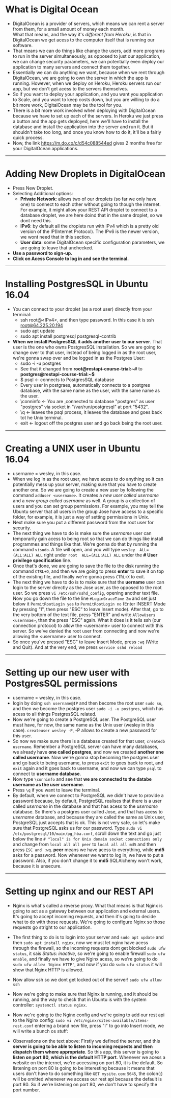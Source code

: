 # What is Digital Ocean
* DigitalOcean is a provider of servers, which means we can rent a server from them, for a small amount of money each month.  
What that means, and the way it's *different from Heroku*, is that in DigitalOcean we get acess to the computer itself that is running our software.  
* That means we can do things like change the users, add more programs to run in the server simultaneously, as opposed to just our application, we can change security parameters, we can potentially even deploy our application to many servers and connect them together.
* Essentially we can do anything we want, because when we rent through DigitalOcean, we are going to own the server in which the app is running. However, when we deploy on Heroku, Heroku servers run our app, but we don't get acess to the servers themselves.
* So if you want to deploy your application, and you want you application to Scale, and you want to keep costs down, but you are willing to do a bit more work, DigitalOcean may be the tool for you.
* There is a bit more work involved when deploying with DigitalOcean because we have to set up each of the servers. In Heroku we just press a button and the app gets deployed, here we'll have to install the database and install the application into the server and run it. But it shouldn't take too long, and once you know how to do it, it'll be a fairly quick process.
* Now, the link https://m.do.co/c/d54c088544ed gives 2 months free for your DigitalOcean applications.  
---
# Adding New Droplets in DigitalOcean
* Press New Droplet.
* Selecting Additional options:
    * **Private Network**: allows two of our droplets (so far we only have one) to connect to each other without going to though the internet. For example, it might allow your REST API droplet to connect to a database droplet, we are here doind that in the same droplet, so we dont need this.
    * **IPv6**: by default all the droplets run with IPv4 which is a pretty old version of the IP(Internet Protocol). The IPv6 is the newer version, we wont need that in this section.
    * **User data**: some DigitalOcean specific configuration parameters, we are going to leave that unchecked.
* **Use a password to sign-up.**  
* **Click on Acess Console to log in and see the terminal.**
---
# Installing PostgresSQL in Ubuntu 16.04
* You can connect to your droplet (as a root user) directly from your terminal:
    * ssh root@\<IPv4\>, and then type password. In this case it is ssh root@64.225.20.194
    * sudo apt update
    * sudo apt install postgresql postgresql-contrib
* **When we install PostgresSQL it adds another user to our server**. That user is the one who owns PostgresSQL installation. So we are going to change over to that user, instead of being logged in as the root user, we're gonna swap over and be logged in as the Postgres User:
    * sudo -i -u postgres
    * See that it changed from **root@restapi-course-trial:~#** to **postgres@restapi-course-trial:~$**
    * $ psql <- connects to PostgresSQL database
    * Every user in postgraes, automatically connects to a postgres database, with the same name as the user, with the same name as the user.
    * \conninfo <- You are ,connected to database "postgres" as user "postgres" via socket in "/var/run/postgresql" at port "5432".
    * \q <- leaves the psql process, it leaves the database and goes back tot he Unix terminal.
    * exit <- logout off the postgres user and go back being the root user.  
---
# Creating a UNIX user in Ubuntu 16.04
* username = wesley, in this case.
* When we log in as the root user, we have acess to do anything so it can potentially mess up your server, making sure that you have to create another one. So we are going to create a new user by following the command ```adduser <username>```. It creates a *new user called username* and a *new group called username* as well. A group is a collection of users and you can set group permissions. For example, you may tell the Ubuntu server that all users in the group Jose have access to a specific folder, for example, it is just a way of setting permissions in Unix.
* Next make sure you put a different password from the root user for security.
* The next thing we have to do is make sure the *username* user can temporarily gain acess to being root so that we can do things like install programmes and things like that. We're gonna do that by running the command ```visudo```. A file will open, and you will type ```wesley  ALL=(ALL:ALL) ALL```
right under ```root  ALL=(ALL:ALL) ALL``` under the **# User privilege specification** line.
* Once that's done, we are going to save the file to the disk running the command ```CTRL+O```, and then we are going to press  **enter** to save it on top of the existing file, and finally we're gonna press ```CTRL+X``` to exit.
* The next thing we have to do is to make sure that the **uername** user can login to the server directly as the Jose user, as the opposed to the root user. So we press ```vi /etc/ssh/sshd_config```, opening another text file. Now you go down the file to the line ```#LoginGraceTime 2m``` and set just below it ```PermitRootLogin yes``` to ```PermitRootLogin no``` (Enter INSERT Mode by pressing "I", then press "ESC" to leave Insert mode). After that, go to the very bottom of the text file, press "ENTER" and write ```AllowUsers <usernmae>```, than the press "ESC" again. What it does is it tells ssh (our connection protocol) to allow the \<username\> user to connect with this server. So we've denied the root user from connecting and now we're allowing the \<username\> user to connect.
* So once you've pressed "ESC" to leave Insert Mode, press ```:wq``` (Write and Quit). And at the very end, we press ```service sshd reload```
---
# Setting up our new user with PostgresSQL permissions
* username = wesley, in this case.
* login by doing ```ssh username@IP``` and then become the root user ```sudo su```, and then we become the postgres user ```sudo -i -u postgres```, which has acess to all things PostgresSQL related.
* Now we're going to create a PostgreSQL user. The PostgreSQL user must have, for now, the same name as the Unix user (wesley in this case). ```createuser wesley -P```, -P allows to create a new password for this user.
* So now we make sure there is a database created for that user, ```createdb username```. Remember a PostgreSQL server can have many databases, we already have **one called postgres**, and now we created **another one called username**. Now we're gonna stop becoming the postgres user and go back to being username, to press ```exit``` to goes back to root, and ```exit``` again and it goes back to username, and now we can type ```psql``` to connect to **username database**.
* Now type ```\conninfo``` and see that **we are connected to the databe username as the user username**.
* Press ```\q``` if you want to leave the terminal.
* By default, when we connect to PostgreSQL we didn't have to provide a password because, by default, PostgreSQL realises that there is a user called *username* in the database and that has acess to the *username* database. So there's a postgres user called Jose, and that has acess to *username* database, and because they are called the same as Unix user, PostgreSQL just accepts that is ok. This is not very safe, so let's make sure that PostgreSQL asks us for our password. Type ```sudo vi /etc/postgresql/10/main/pg_hba.conf```, scroll down the text and go just below the line ```# "local" is for Unix domain socket connections only``` and change from ```local all all peer``` to ```local all all md5``` and then press ```ESC and :wq```. **peer** means we have acess to everything, while **md5** asks for a password. Now whenever we want to log in, we have to put a password. Also, if you don't change it to **md5** SQLAlchemy won't work, because it is unsecure.
---
# Setting up nginx and our REST API 
* Nginx is what's called a reverse proxy. What that means is that Nginx is going to act as a gateway between our application and external users. It's going to accept incoming requests, and then it's going to decide what to do with those requests. We're going to configure Nginx so those requests go stright to our application.
* The first thing to do is to login into your server and ```sudo apt update``` and then ```sudo apt install nginx```, now we must let nginx have acess through the firewall, so the incoming requests dont get blocked ```sudo ufw status```, it sais *Status: inactive*, so we're going to enable firewall ```sudo ufw enable```, and finally we have to give Nginx acess, so we're going to do ```sudo ufw allow 'Nginx HTTP'```, and now if you do ```sudo ufw status``` it will show that Nginx HTTP is allowed.
* Now allow ssh so we dont get locked out of the server! ```sudo ufw allow ssh```
* Now we're going to make sure that Nginx is running, and it should be running, and the way to check that in Ubuntu is with the system controller: ```systemctl status nginx```.
* Now we're going to the Nginx config and we're going to add our rest api to the Nginx config: ```sudo vi /etc/nginx/sites-available/items-rest.conf``` entering a brand new file, press "I" to go into Insert mode, we will write a bunch os stuff:

* Observations on the text above: Firstly we defined the server, and this **server is going to be able to listen to incoming requests and then dispatch them where appropriate**. So this app, this server is going to **listen on port 80, which is the default HTTP port**. Whenever we acess a website on the internet, we're accessing on port 80, it is the default. So listening on port 80 is going to be interesting because it means that users don't have to do something like ```GET mysite.com:5645```, the colon(:) will be omitted whenever we access our rest api because the default is port 80. So if we're listening on port 80, we don't have to specify the port number.